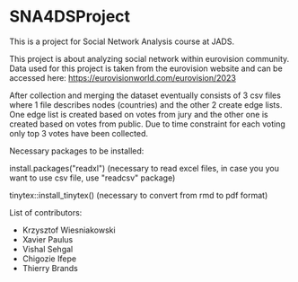 # SNA4DSProject
This is a project for Social Network Analysis course at JADS.  

This project is about analyzing social network within eurovision community. 
Data used for this project is taken from the eurovision website and can be accessed here: https://eurovisionworld.com/eurovision/2023

After collection and merging the dataset eventually consists of 3 csv files where 1 file describes nodes (countries) and the other 2 create edge lists. One edge list is created based on votes from jury and the other one is created based on votes from public. Due to time constraint for each voting only top 3 votes have been collected.  

Necessary packages to be installed:

install.packages("readxl") (necessary to read excel files, in case you you want to use csv file, use "readcsv" package)

tinytex::install_tinytex() (necessary to convert from rmd to pdf format)

List of contributors:
 - Krzysztof Wiesniakowski
 - Xavier Paulus
 - Vishal Sehgal
 - Chigozie Ifepe
 - Thierry Brands

